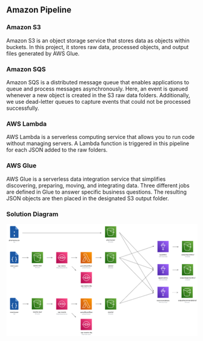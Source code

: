 ## Amazon Pipeline

### Amazon S3

Amazon S3 is an object storage service that stores data as objects within buckets. In this project, it stores raw data, processed objects, and output files generated by AWS Glue.

### Amazon SQS

Amazon SQS is a distributed message queue that enables applications to queue and process messages asynchronously. Here, an event is queued whenever a new object is created in the S3 raw data folders. Additionally, we use dead-letter queues to capture events that could not be processed successfully.

### AWS Lambda

AWS Lambda is a serverless computing service that allows you to run code without managing servers. A Lambda function is triggered in this pipeline for each JSON added to the raw folders.

### AWS Glue

AWS Glue is a serverless data integration service that simplifies discovering, preparing, moving, and integrating data. Three different jobs are defined in Glue to answer specific business questions. The resulting JSON objects are then placed in the designated S3 output folder.

### Solution Diagram

![Digram](diagram.png)
